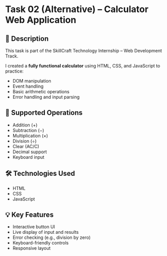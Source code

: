 # Task 02 (Alternative) – Calculator Web Application

## 📌 Description

This task is part of the SkillCraft Technology Internship – Web Development Track.

I created a **fully functional calculator** using HTML, CSS, and JavaScript to practice:
- DOM manipulation
- Event handling
- Basic arithmetic operations
- Error handling and input parsing

## 🧮 Supported Operations

- Addition (+)
- Subtraction (−)
- Multiplication (×)
- Division (÷)
- Clear (AC/C)
- Decimal support
- Keyboard input

## 🛠️ Technologies Used

- HTML
- CSS
- JavaScript

## 💡 Key Features

- Interactive button UI
- Live display of input and results
- Error checking (e.g., division by zero)
- Keyboard-friendly controls
- Responsive layout


